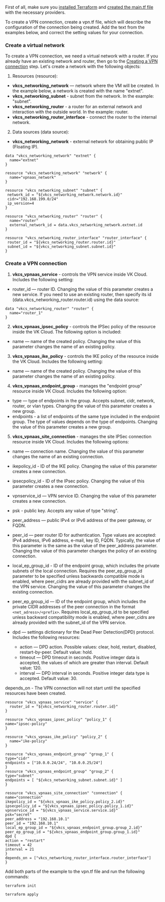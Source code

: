 <warn>

First of all, make sure you [installed Terraform](/docs/en/manage/terraform/quick-start/preparation) and [created the main.tf file](/docs/en/manage/terraform/quick-start/configuration) with the necessary providers.

</warn>

To create a VPN connection, create a vpn.tf file, which will describe the configuration of the connection being created. Add the text from the examples below, and correct the setting values ​​for your connection.

### Create a virtual network

To create a VPN connection, we need a virtual network with a router. If you already have an existing network and router, then go to the [Creating a VPN connection](/docs/en/base/iaas/terraform/create) step. Let's create a network with the following objects:

1. Resources (resource):

- **vkcs_networking_network** — network where the VM will be created. In the example below, a network is created with the name "extnet".
- **vkcs_networking_subnet** - subnet from the network. In the example: "subnet".
- **vkcs_networking_router** - a router for an external network and interaction with the outside world. In the example: router.
- **vkcs_networking_router_interface** - connect the router to the internal network.

2. Data sources (data source):

- **vkcs_networking_network** - external network for obtaining public IP (Floating IP).

```hcl
data "vkcs_networking_network" "extnet" {
  name="extnet"
}

resource "vkcs_networking_network" "network" {
  name="vpnaas_network"
}

resource "vkcs_networking_subnet" "subnet" {
 network_id = "${vkcs_networking_network.network.id}"
 cidr="192.168.199.0/24"
 ip_version=4
}

resource "vkcs_networking_router" "router" {
  name="router"
  external_network_id = data.vkcs_networking_network.extnet.id
}

resource "vkcs_networking_router_interface" "router_interface" {
 router_id = "${vkcs_networking_router.router.id}"
 subnet_id = "${vkcs_networking_subnet.subnet.id}"
}
```

### Create a VPN connection

1. **vkcs_vpnaas_service** - controls the VPN service inside VK Cloud. Includes the following setting:

- router_id — router ID. Changing the value of this parameter creates a new service. If you need to use an existing router, then specify its id (data.vkcs_networking_router.router.id) using the data source:

```hcl
data "vkcs_networking_router" "router" {
  name="router_1"
}
```

2. **vkcs_vpnaas_ipsec_policy** - controls the IPSec policy of the resource inside the VK Cloud. The following option is included:

- name — name of the created policy. Changing the value of this parameter changes the name of an existing policy.

3. **vkcs_vpnaas_ike_policy** - controls the IKE policy of the resource inside the VK Cloud. Includes the following setting:

- name — name of the created policy. Changing the value of this parameter changes the name of an existing policy.

4. **vkcs_vpnaas_endpoint_group** - manages the "endpoint group" resource inside VK Cloud. Includes the following option:

- type — type of endpoints in the group. Accepts subnet, cidr, network, router, or vlan types. Changing the value of this parameter creates a new group.
- endpoints - a list of endpoints of the same type included in the endpoint group. The type of values ​​depends on the type of endpoints. Changing the value of this parameter creates a new group.

5. **vkcs_vpnaas_site_connection** - manages the site IPSec connection resource inside VK Cloud. Includes the following options:

- name — connection name. Changing the value of this parameter changes the name of an existing connection.
- ikepolicy_id - ID of the IKE policy. Changing the value of this parameter creates a new connection.
- ipsecpolicy_id - ID of the IPsec policy. Changing the value of this parameter creates a new connection.
- vpnservice_id — VPN service ID. Changing the value of this parameter creates a new connection.
- psk - public key. Accepts any value of type "string".
- peer_address — public IPv4 or IPv6 address of the peer gateway, or FQDN.
- peer_id — peer router ID for authentication. Type values ​​are accepted: IPv4 address, IPv6 address, e-mail, key ID, FQDN. Typically, the value of this parameter is the same as the value of the peer_address parameter. Changing the value of this parameter changes the policy of an existing connection.
- local_ep_group_id - ID of the endpoint group, which includes the private subnets of the local connection. Requires the peer_ep_group_id parameter to be specified unless backwards compatible mode is enabled, where peer_cidrs are already provided with the subnet_id of the VPN service. Changing the value of this parameter changes the existing connection.
- peer_ep_group_id — ID of the endpoint group, which includes the private CIDR addresses of the peer connection in the format `<net_adress>/<prefix>`. Requires local_ep_group_id to be specified unless backward compatibility mode is enabled, where peer_cidrs are already provided with the subnet_id of the VPN service.
- dpd — settings dictionary for the Dead Peer Detection(DPD) protocol. Includes the following resources:

  - action — DPD action. Possible values: clear, hold, restart, disabled, restart-by-peer. Default value: hold.
  - timeout — DPD timeout in seconds. Positive integer data is accepted, the values ​​of which are greater than interval. Default value: 120.
  - interval — DPD interval in seconds. Positive integer data type is accepted. Default value: 30.

depends_on - The VPN connection will not start until the specified resources have been created.

```hcl
resource "vkcs_vpnaas_service" "service" {
  router_id = "${vkcs_networking_router.router.id}"
}

resource "vkcs_vpnaas_ipsec_policy" "policy_1" {
name="ipsec-policy"
}

resource "vkcs_vpnaas_ike_policy" "policy_2" {
  name="ike-policy"
}

resource "vkcs_vpnaas_endpoint_group" "group_1" {
type="cidr"
endpoints = ["10.0.0.24/24", "10.0.0.25/24"]
}
resource "vkcs_vpnaas_endpoint_group" "group_2" {
type="subnet"
endpoints = [ "${vkcs_networking_subnet.subnet.id}" ]
}

resource "vkcs_vpnaas_site_connection" "connection" {
name="connection"
ikepolicy_id = "${vkcs_vpnaas_ike_policy.policy_2.id}"
ipsecpolicy_id = "${vkcs_vpnaas_ipsec_policy.policy_1.id}"
vpnservice_id = "${vkcs_vpnaas_service.service.id}"
psk="secret"
peer_address = "192.168.10.1"
peer_id = "192.168.10.1"
local_ep_group_id = "${vkcs_vpnaas_endpoint_group.group_2.id}"
peer_ep_group_id = "${vkcs_vpnaas_endpoint_group.group_1.id}"
dpd {
action = "restart"
timeout = 42
interval = 21
}
depends_on = ["vkcs_networking_router_interface.router_interface"]
}
```

Add both parts of the example to the vpn.tf file and run the following commands:

```bash
terraform init
```
```bash
terraform apply
```
